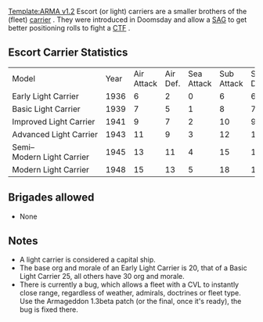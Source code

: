 [Template:ARMA
v1.2](/wiki/index.php?title=Template:ARMA_v1.2&action=edit&redlink=1 "Template:ARMA v1.2 (page does not exist)")
Escort (or light) carriers are a smaller brothers of the (fleet)
[carrier](/wiki/Carrier "Carrier") . They were introduced in Doomsday
and allow a [SAG](/wiki/SAG "SAG") to get better positioning rolls to
fight a [CTF](/wiki/CTF "CTF") .

##  Escort Carrier Statistics 

|                           |      |            |          |            |            |         |               |          |             |                |            |            |      |            |           |           |              |            |       |
|:--------------------------|------|------------|----------|------------|------------|---------|---------------|----------|-------------|----------------|------------|------------|------|------------|-----------|-----------|--------------|------------|-------|
| Model                     | Year | Air Attack | Air Def. | Sea Attack | Sub Attack | Sea Def | Shore Bombard | Distance | Visi bility | Surface Detect | Sub Detect | Air Detect | Cost | Build time | Man power | Max Speed | Supply Cons. | Fuel Cons. | Range |
| Early Light Carrier       | 1936 | 6          | 2        | 0          | 6          | 6       | 0             | 0.36     | 80          | 8              | 5          | 5          | 3.0  | 350        | 1.0       | 18        | 1.10         | 1.00       | 2500  |
| Basic Light Carrier       | 1939 | 7          | 5        | 1          | 8          | 7       | 0             | 0.38     | 80          | 10             | 6          | 6          | 3.5  | 400        | 2.0       | 22        | 1.30         | 1.00       | 3000  |
| Improved Light Carrier    | 1941 | 9          | 7        | 2          | 10         | 9       | 1             | 0.40     | 80          | 10             | 7          | 6          | 4.0  | 420        | 2.0       | 28        | 1.50         | 1.00       | 3500  |
| Advanced Light Carrier    | 1943 | 11         | 9        | 3          | 12         | 11      | 1             | 0.42     | 80          | 11             | 8          | 7          | 5.0  | 420        | 2.0       | 26        | 1.70         | 1.00       | 4000  |
| Semi–Modern Light Carrier | 1945 | 13         | 11       | 4          | 15         | 13      | 1             | 0.44     | 80          | 12             | 9          | 7          | 6.0  | 450        | 3.0       | 30        | 2.00         | 1.50       | 4000  |
| Modern Light Carrier      | 1948 | 15         | 13       | 5          | 18         | 15      | 1             | 0.46     | 80          | 14             | 11         | 9          | 7.0  | 500        | 3.0       | 32        | 2.30         | 2.00       | 4000  |

##  Brigades allowed 

-   None

##  Notes 

-   A light carrier is considered a capital ship.
-   The base org and morale of an Early Light Carrier is 20, that of a
    Basic Light Carrier 25, all others have 30 org and morale.
-   There is currently a bug, which allows a fleet with a CVL to
    instantly close range, regardless of weather, admirals, doctrines or
    fleet type. Use the Armageddon 1.3beta patch (or the final, once
    it's ready), the bug is fixed there.
